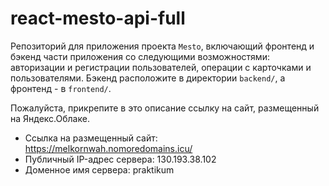 # react-mesto-api-full
Репозиторий для приложения проекта `Mesto`, включающий фронтенд и бэкенд части приложения со следующими возможностями: авторизации и регистрации пользователей, операции с карточками и пользователями. Бэкенд расположите в директории `backend/`, а фронтенд - в `frontend/`. 
  
Пожалуйста, прикрепите в это описание ссылку на сайт, размещенный на Яндекс.Облаке.

* Ссылка на размещенный сайт: https://melkornwah.nomoredomains.icu/
* Публичный IP-адрес сервера: 130.193.38.102
* Доменное имя сервера: praktikum
